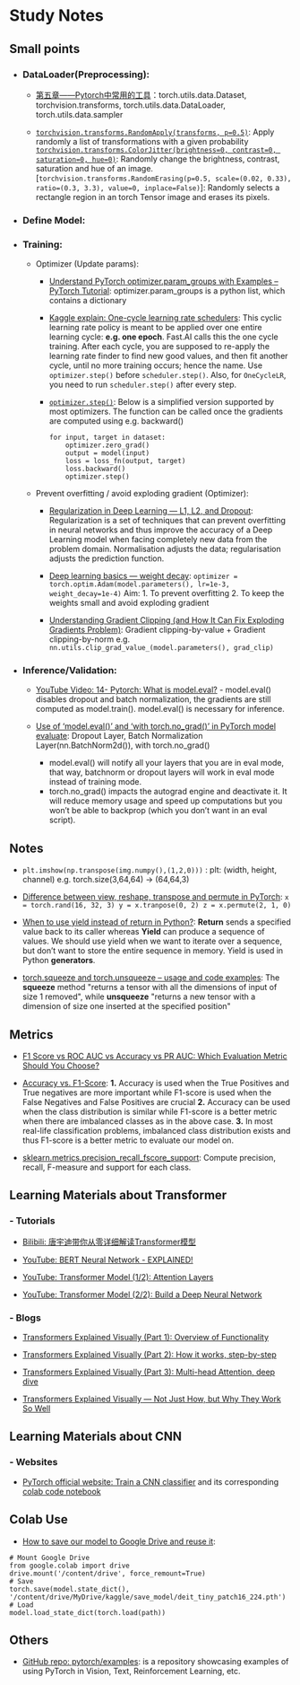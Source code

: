 # Study Notes
## Small points
- ### DataLoader(Preprocessing):
  - [第五章——Pytorch中常用的工具](https://blog.csdn.net/zhenaoxi1077/article/details/80953227)：torch.utils.data.Dataset, torchvision.transforms, torch.utils.data.DataLoader, torch.utils.data.sampler

  - [```torchvision.transforms.RandomApply(transforms, p=0.5)```](https://pytorch.org/vision/stable/generated/torchvision.transforms.RandomApply.html#torchvision.transforms.RandomApply): Apply randomly a list of transformations with a given probability
  [```torchvision.transforms.ColorJitter(brightness=0, contrast=0, saturation=0, hue=0)```](https://pytorch.org/vision/main/generated/torchvision.transforms.ColorJitter.html): Randomly change the brightness, contrast, saturation and hue of an image.
  [```torchvision.transforms.RandomErasing(p=0.5, scale=(0.02, 0.33), ratio=(0.3, 3.3), value=0, inplace=False)```]: Randomly selects a rectangle region in an torch Tensor image and erases its pixels.

- ### Define Model:


- ### Training:

    - Optimizer (Update params):
        - [Understand PyTorch optimizer.param_groups with Examples – PyTorch Tutorial](https://www.tutorialexample.com/understand-pytorch-optimizer-param_groups-with-examples-pytorch-tutorial/): optimizer.param_groups is a python list, which contains a dictionary

        - [Kaggle explain: One-cycle learning rate schedulers](https://www.kaggle.com/code/residentmario/one-cycle-learning-rate-schedulers/notebook): This cyclic learning rate policy is meant to be applied over one entire learning cycle: **e.g. one epoch**. Fast.AI calls this the one cycle training. After each cycle, you are supposed to re-apply the learning rate finder to find new good values, and then fit another cycle, until no more training occurs; hence the name. Use ```optimizer.step()``` before ```scheduler.step()```. Also, for ```OneCycleLR```, you need to run ```scheduler.step()``` after every step.

        - [```optimizer.step()```](https://pytorch.org/docs/stable/optim.html#optimizer-step): Below is a simplified version supported by most optimizers. The function can be called once the gradients are computed using e.g. backward()
            ```
            for input, target in dataset:
                optimizer.zero_grad()
                output = model(input)
                loss = loss_fn(output, target)
                loss.backward()
                optimizer.step()
            ```

    - Prevent overfitting / avoid exploding gradient (Optimizer):
        - [Regularization in Deep Learning — L1, L2, and Dropout](https://towardsdatascience.com/regularization-in-deep-learning-l1-l2-and-dropout-377e75acc036#:~:text=Regularization%20is%20a%20set%20of,data%20from%20the%20problem%20domain.): Regularization is a set of techniques that can prevent overfitting in neural networks and thus improve the accuracy of a Deep Learning model when facing completely new data from the problem domain. Normalisation adjusts the data; regularisation adjusts the prediction function.
        - [Deep learning basics — weight decay](https://medium.com/analytics-vidhya/deep-learning-basics-weight-decay-3c68eb4344e9): ```optimizer = torch.optim.Adam(model.parameters(), lr=1e-3, weight_decay=1e-4)``` Aim: 1. To prevent overfitting 2. To keep the weights small and avoid exploding gradient
    
        - [Understanding Gradient Clipping (and How It Can Fix Exploding Gradients Problem)](https://neptune.ai/blog/understanding-gradient-clipping-and-how-it-can-fix-exploding-gradients-problem): Gradient clipping-by-value + Gradient clipping-by-norm e.g. ```nn.utils.clip_grad_value_(model.parameters(), grad_clip)```

- ### Inference/Validation:

  - [YouTube Video: 14- Pytorch: What is model.eval?](https://www.youtube.com/watch?v=GzjRE3MUx6Q) - model.eval() disables dropout and batch normalization, the gradients are still computed as model.train(). model.eval() is necessary for inference.
  - [Use of ‘model.eval()’ and ‘with torch.no_grad()’ in PyTorch model evaluate](https://androidkt.com/use-of-model-eval-and-with-torch-no_grad-in-pytorch-model-evaluate/): Dropout Layer, Batch Normalization Layer(nn.BatchNorm2d()), with torch.no_grad()

    - model.eval() will notify all your layers that you are in eval mode, that way, batchnorm or dropout layers will work in eval mode instead of training mode.
    - torch.no_grad() impacts the autograd engine and deactivate it. It will reduce memory usage and speed up computations but you won’t be able to backprop (which you don’t want in an eval script).


## Notes
- ```plt.imshow(np.transpose(img.numpy(),(1,2,0)))``` : plt: (width, height, channel) e.g. torch.size(3,64,64) -> (64,64,3)
- [Difference between view, reshape, transpose and permute in PyTorch](https://jdhao.github.io/2019/07/10/pytorch_view_reshape_transpose_permute/): 
        ```
        x = torch.rand(16, 32, 3)
        y = x.tranpose(0, 2)
        z = x.permute(2, 1, 0)
        ```
- [When to use yield instead of return in Python?](https://www.geeksforgeeks.org/use-yield-keyword-instead-return-keyword-python/): **Return** sends a specified value back to its caller whereas **Yield** can produce a sequence of values. We should use yield when we want to iterate over a sequence, but don’t want to store the entire sequence in memory. Yield is used in Python **generators**.

- [torch.squeeze and torch.unsqueeze – usage and code examples](https://linuxpip.org/pytorch-squeeze-unsqueeze/): The **squeeze** method "returns a tensor with all the dimensions of input of size 1 removed", while **unsqueeze** "returns a new tensor with a dimension of size one inserted at the specified position"

## Metrics
- [F1 Score vs ROC AUC vs Accuracy vs PR AUC: Which Evaluation Metric Should You Choose?](https://neptune.ai/blog/f1-score-accuracy-roc-auc-pr-auc)

- [Accuracy vs. F1-Score](https://medium.com/analytics-vidhya/accuracy-vs-f1-score-6258237beca2): **1.** Accuracy is used when the True Positives and True negatives are more important while F1-score is used when the False Negatives and False Positives are crucial **2.** Accuracy can be used when the class distribution is similar while F1-score is a better metric when there are imbalanced classes as in the above case. **3.** In most real-life classification problems, imbalanced class distribution exists and thus F1-score is a better metric to evaluate our model on.


- [sklearn.metrics.precision_recall_fscore_support](https://scikit-learn.org/stable/modules/generated/sklearn.metrics.precision_recall_fscore_support.html): Compute precision, recall, F-measure and support for each class.

## Learning Materials about Transformer
### - Tutorials
- [Bilibili: 唐宇迪带你从零详细解读Transformer模型](https://www.bilibili.com/video/BV1Pu411Q7jD?spm_id_from=333.999.0.0&vd_source=4e20016bd1355fe9ad9e32194a97d42a)

- [YouTube: BERT Neural Network - EXPLAINED!](https://www.youtube.com/watch?v=xI0HHN5XKDo)

- [YouTube: Transformer Model (1/2): Attention Layers](https://www.youtube.com/watch?v=FC8PziPmxnQ)
- [YouTube: Transformer Model (2/2): Build a Deep Neural Network](https://www.youtube.com/watch?v=J4H6A4-dvhE)

### - Blogs
- [Transformers Explained Visually (Part 1): Overview of Functionality](https://towardsdatascience.com/transformers-explained-visually-part-1-overview-of-functionality-95a6dd460452)

- [Transformers Explained Visually (Part 2): How it works, step-by-step](https://towardsdatascience.com/transformers-explained-visually-part-2-how-it-works-step-by-step-b49fa4a64f34)

- [Transformers Explained Visually (Part 3): Multi-head Attention, deep dive](https://towardsdatascience.com/transformers-explained-visually-part-3-multi-head-attention-deep-dive-1c1ff1024853)

- [Transformers Explained Visually — Not Just How, but Why They Work So Well](https://towardsdatascience.com/transformers-explained-visually-not-just-how-but-why-they-work-so-well-d840bd61a9d3)

## Learning Materials about CNN
### - Websites
- [PyTorch official website: Train a CNN classifier](https://pytorch.org/tutorials/beginner/blitz/cifar10_tutorial.html) and its corresponding [colab code notebook](https://colab.research.google.com/github/pytorch/tutorials/blob/gh-pages/_downloads/17a7c7cb80916fcdf921097825a0f562/cifar10_tutorial.ipynb?hl=en#scrollTo=Mwf3hCS855qn)


## Colab Use
- [How to save our model to Google Drive and reuse it](https://medium.com/@ml_kid/how-to-save-our-model-to-google-drive-and-reuse-it-2c1028058cb2):
```
# Mount Google Drive
from google.colab import drive
drive.mount('/content/drive', force_remount=True)
# Save
torch.save(model.state_dict(), '/content/drive/MyDrive/kaggle/save_model/deit_tiny_patch16_224.pth')
# Load
model.load_state_dict(torch.load(path))
```

## Others
- [GitHub repo: pytorch/examples](https://github.com/pytorch/examples):  is a repository showcasing examples of using PyTorch in Vision, Text, Reinforcement Learning, etc.

